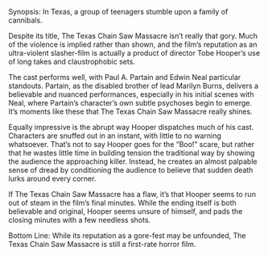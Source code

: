 Synopsis: In Texas, a group of teenagers stumble upon a family of cannibals.

Despite its title, The Texas Chain Saw Massacre isn’t really that gory.  Much of the violence is implied rather than shown, and the film’s reputation as an ultra-violent slasher-film is actually a product of director Tobe Hooper’s use of long takes and claustrophobic sets. 

The cast performs well, with Paul A. Partain and Edwin Neal particular standouts.  Partain, as the disabled brother of lead Marilyn Burns, delivers a believable and nuanced performances, especially in his initial scenes with Neal, where Partain’s character’s own subtle psychoses begin to emerge.  It’s moments like these that The Texas Chain Saw Massacre really shines.

Equally impressive is the abrupt way Hooper dispatches much of his cast. Characters are snuffed out in an instant, with little to no warning whatsoever.  That’s not to say Hooper goes for the “Boo!” scare, but rather that he wastes little time in building tension the traditional way by showing the audience the approaching killer.  Instead, he creates an almost palpable sense of dread by conditioning the audience to believe that sudden death lurks around every corner.

If The Texas Chain Saw Massacre has a flaw, it’s that Hooper seems to run out of steam in the film’s final minutes.  While the ending itself is both believable and original, Hooper seems unsure of himself, and pads the closing minutes with a few needless shots. 

Bottom Line: While its reputation as a gore-fest may be unfounded, The Texas Chain Saw Massacre is still a first-rate horror film.


